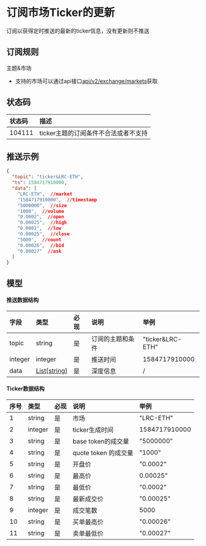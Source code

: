 # 订阅市场Ticker的更新

订阅以获得定时推送的最新的ticker信息，没有更新则不推送

## 订阅规则

主题&市场

- 支持的市场可以通过api接口[api/v2/exchange/markets](../dex_apis/getMarkets.md)获取

## 状态码

| 状态码 |                 描述                 |
| :---- | :---------------------------------- |
| 104111 | ticker主题的订阅条件不合法或者不支持 |

## 推送示例

```json
{
  "topic": "ticker&LRC-ETH",
  "ts": 1584717910000,
  "data": [
    "LRC-ETH",  //market
    "1584717910000",  //timestamp
    "5000000",  //size
    "1000",  //volume
    "0.0002",  //open
    "0.00025",  //high
    "0.0002",  //low
    "0.00025",  //close       
    "5000",  //count    
    "0.00026",  //bid
    "0.00027"  //ask
  ]
}
```

## 模型

#### 推送数据结构

|  字段   |          类型           | 必现 |       说明       |       举例       |
| :----- | :--------------------- | :------ | :-------------- | :-------------- |
|  topic  |         string          |    是    | 订阅的主题和条件 | "ticker&LRC-ETH" |
| integer |         integer         |    是    |     推送时间     |  1584717910000   |
|  data   | [List[string]](#ticker) |    是    |     深度信息     |        /         |

#### <span id="ticker">Ticker数据结构</span>

| 序号  |  类型   | 必现 |         说明         |     举例      |
| :------ | :----- | :------ | :------------------ | :----------- |
|    1     | string  |    是    |         市场         |   "LRC-ETH"   |
|    2     | integer |    是    |    ticker生成时间    | 1584717910000 |
|    3     | string  |    是    |  base token的成交量  |   "5000000"   |
|    4     | string  |    是    | quote token 的成交量 |    "1000"     |
|    5     | string  |    是    |        开盘价        |   "0.0002"    |
|    6     | string  |    是    |        最高价        |   0.00025"    |
|    7     | string  |    是    |        最低价        |   "0.0002"    |
|    8     | string  |    是    |      最新成交价      |   "0.00025"   |
|    9     | integer |    是    |       成交笔数       |     5000      |
|    10    | string  |    是    |      买单最高价      |   "0.00026"   |
|    11    | string  |    是    |      卖单最低价      |   "0.00027"   |
